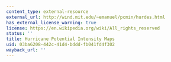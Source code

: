 ```yaml
---
content_type: external-resource
external_url: http://wind.mit.edu/~emanuel/pcmin/hurdes.html
has_external_license_warning: true
license: https://en.wikipedia.org/wiki/All_rights_reserved
status: ''
title: Hurricane Potential Intensity Maps
uid: 03ba6208-442c-41d4-bddd-fb041fd4f302
wayback_url: ''
---
```

